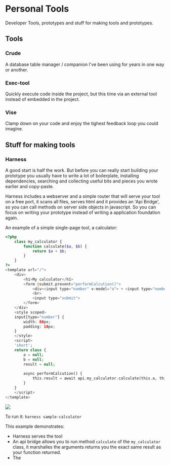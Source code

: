 # Personal Tools

Developer Tools, prototypes and stuff for making tools and prototypes.

## Tools 
### Crude
A database table manager / companion I've been using for years in one way or another.

### Exec-tool
Quickly execute code inside the project, but this time via an external tool instead of embedded in the project.

### Vise
Clamp down on your code and enjoy the tighest feedback loop you could imagine.

## Stuff for making tools
### Harness
A good start is half the work. But before you can really start building your prototype
you usually have to write a lot of boilerplate, installing dependencies, searching and collecting 
useful bits and pieces you wrote earlier and copy-paste. 

Harness includes a webserver and a simple router that will serve your tool on a free port,
it scans all files, serves html and it provides an 'Api Bridge', so you can call methods on 
server side objects in javascript. So you can focus on writing your prototype instead of 
writing a application foundation again.

An example of a simple single-page tool, a calculator:
```php
<?php
    class my_calculator {
        function calculate($a, $b) {
            return $a + $b;
        }
    }
?>
<template url="/">
    <div>
        <h1>My calculator</h1>
        <form @submit.prevent="performCalcution()">
            <div><input type="number" v-model="a"> + <input type="number" v-model="b"> = {{result}}</div>
            <br>
            <input type="submit">
        </form>
    </div>
    <style scoped>
    input[type="number"] {
        width: 80px;
        padding: 10px;
    }
    </style>
    <script>
    'short';
    return class {
        a = null;
        b = null;
        result = null;
        
        async performCalcution() {
            this.result = await api.my_calculator.calculate(this.a, this.b);
        }
    }
    </script>
</template>
```

![](docs/images/2020-11-29-00-40-32.png)

To run it:
`harness sample-calculator`

This example demonstrates:
- Harness serves the tool
- An api bridge allows you to run method `calculate` of the `my_calculator` class, it marshalles
    the arguments returns you the exact same result as your function returned.
- The <template url="/"> is a vue-blocks way of defining the page component for /
- The 'short' syntax allows us to write less Vue Component boilerplate.
- The default harness supplies us bootstrap and a bit of background color.

### The default harness
Each tool will have access to stuff inside your default harness. The default harness is the
place to put stuff you use the most: php functions and classes, components, javascripts, etc.

My default harness 'vue-default-harness' includes bootstrap-css, vue, vue-blocks and some php functions
I use the most. 




